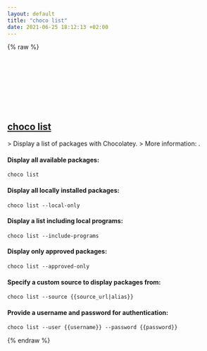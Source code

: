 ```yaml
---
layout: default
title: "choco list"
date: 2021-06-25 18:12:13 +02:00
---
```

{% raw %}
<h2 id="choco-list">
  <a href="/en/windows/choco-list.html">choco list</a> <a href="#choco-list"><svg class="icon">
    <use href="/assets/images/unicode_sprite.svg#link" />
  </svg></a>
</h2>
> Display a list of packages with Chocolatey.
> More information: <https://chocolatey.org/docs/commands-list>.

#### Display all available packages:
```shell
choco list
```
#### Display all locally installed packages:
```shell
choco list --local-only
```
#### Display a list including local programs:
```shell
choco list --include-programs
```
#### Display only approved packages:
```shell
choco list --approved-only
```
#### Specify a custom source to display packages from:
```shell
choco list --source {{source_url|alias}}
```
#### Provide a username and password for authentication:
```shell
choco list --user {{username}} --password {{password}}
```
{% endraw %}